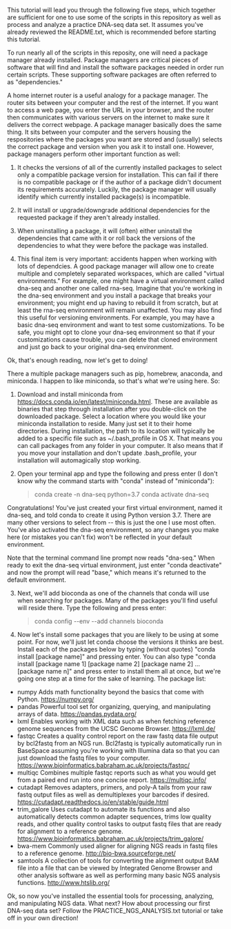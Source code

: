This tutorial will lead you through the following five steps, which together are sufficient for one to use some of the scripts in this repository as well as process and analyze a practice DNA-seq data set. It assumes you've already reviewed the README.txt, which is recommended before starting this tutorial.

To run nearly all of the scripts in this reposity, one will need a package manager already installed. Package managers are critical pieces of software that will find and install the software packages needed in order run certain scripts. These supporting software packages are often referred to as "dependencies."

A home internet router is a useful analogy for a package manager. The router sits between your computer and the rest of the internet. If you want to access a web page, you enter the URL in your browser, and the router then communicates with various servers on the internet to make sure it delivers the correct webpage. A package manager basically does the same thing. It sits between your computer and the servers housing the respositories where the packages you want are stored and (usually) selects the correct package and version when you ask it to install one. However, package managers perform other important function as well:

1. It checks the versions of all of the currently installed packages to select only a compatible package version for installation. This can fail if there is no compatible package or if the author of a package didn't document its requirements accurately. Luckily,  the package manager will usually identify which currently installed package(s) is incompatible.

2. It will install or upgrade/downgrade additional dependencies for the requested package if they aren't already installed.

3. When uninstalling a package, it will (often) either uninstall the dependencies that came with it or roll back the versions of the dependencies to what they were before the package was installed.

4. This final item is very important: accidents happen when working with lots of dependcies. A good package manager will allow one to create multiple and completely separated workspaces, which are called "virtual environments." For example, one might have a virtual environment called dna-seq and another one called rna-seq. Imagine that you're working in the dna-seq environment and you install a package that breaks your environment; you might end up having to rebuild it from scratch, but at least the rna-seq environment will remain unaffected. You may also find this useful for versioning environments. For example, you may have a basic dna-seq environment and want to test some customizations. To be safe, you might opt to clone your dna-seq environment so that if your customizations cause trouble, you can delete that cloned environment and just go back to your original dna-seq environment.

Ok, that's enough reading, now let's get to doing!

There a multiple package managers such as pip, homebrew, anaconda, and miniconda. I happen to like miniconda, so that's what we're using here. So:

1. Download and install miniconda from https://docs.conda.io/en/latest/miniconda.html. These are available as binaries that step  through installation after you double-click on the downloaded package. Select a location where you would like your miniconda installation to reside. Many just set it to their home directories. During installation, the path to its location will typically be added to a specific file such as ~/.bash_profile in OS X. That means you can call packages from any folder in your computer. It also means that if you move your installation and don't update .bash_profile, your installation will automagically stop working.

2. Open your terminal app and type the following and press enter (I don't know why the command starts with "conda" instead of "miniconda"):
   > conda create -n dna-seq python=3.7
   > conda activate dna-seq
   
Congratulations! You've just created your first virtual environment, named it dna-seq, and told conda to create it using Python version 3.7. There are many other versions to select from -- this is just the one I use most often. You've also activated the dna-seq environment, so any changes you make here (or mistakes you can't fix) won't be reflected in your default environment. 

Note that the terminal command line prompt now reads "dna-seq." When ready to exit the dna-seq virtual environment, just enter "conda deactivate" and now the prompt will read "base," which means it's returned to the default environment.

3. Next, we'll add bioconda as one of the channels that conda will use when searching for packages. Many of the packages you'll find useful will reside there. Type the following and press enter:

   > conda config --env --add channels bioconda
   
4. Now let's install some packages that you are likely to be using at some point. For now, we'll just let conda choose the versions it thinks are best. Install each of the packages below by typing (without quotes) "conda install [package name]" and pressing enter. You can also type "conda install [package name 1] [package name 2] [package name 2] ... [package name n]" and press enter to install them all at once, but we're going one step at a time for the sake of learning. The package list:
- numpy
    Adds math functionality beyond the basics that come with Python. 
    https://numpy.org/
- pandas
    Powerful tool set for organizing, querying, and manipulating arrays of data. 
    https://pandas.pydata.org/
- lxml
    Enables working with XML data such as when fetching reference genome sequences from the UCSC Genome Browser. 
    https://lxml.de/
- fastqc
    Creates a quality control report on the raw fastq data file output by bcl2fastq from an NGS run. Bcl2fastq is typically automatically run in BaseSpace assuming you're working with Illumina data so that you can just download the fastq files to your computer.
    https://www.bioinformatics.babraham.ac.uk/projects/fastqc/
- multiqc
    Combines multiple fastqc reports such as what you would get from a paired end run into one concise report.
    https://multiqc.info/
- cutadapt
    Removes adapters, primers, and poly-A tails from your raw fastq output files as well as demultiplexes your barcodes if desired.
    https://cutadapt.readthedocs.io/en/stable/guide.html
- trim_galore
    Uses cutadapt to automate its functions and also automatically detects common adapter sequences, trims low quality reads, and other quality control tasks to output fastq files that are ready for alignment to a reference genome.
    https://www.bioinformatics.babraham.ac.uk/projects/trim_galore/
- bwa-mem
    Commonly used aligner for aligning NGS reads in fastq files to a reference genome.
    http://bio-bwa.sourceforge.net/
- samtools
    A collection of tools for converting the alignment output BAM file into a file that can be viewed by Integrated Genome Browser and other analysis software as well as performing many basic NGS analysis functions.
    http://www.htslib.org/

Ok, so now you've installed the essential tools for processing, analyzing, and manipulating NGS data. What next? How about processing our first DNA-seq data set? Follow the PRACTICE_NGS_ANALYSIS.txt tutorial or take off in your own direction!
    

